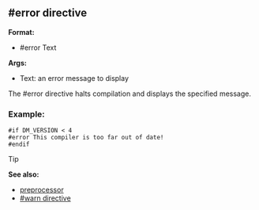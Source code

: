 ## \#error directive

**Format:**
+   #error Text

**Args:**
+   Text: an error message to display

The #error directive halts compilation and displays the
specified message.
### Example:

``` dm
#if DM_VERSION < 4
#error This compiler is too far out of date!
#endif
```

> [!TIP] 
> **See also:**
> +   [preprocessor](/ref/DM/preprocessor.md) 
> +   [#warn directive](/ref/DM/preprocessor/warn.md) 
